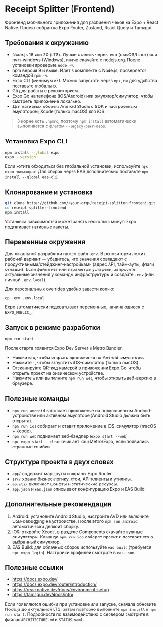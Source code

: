 ﻿# Receipt Splitter (Frontend)

Фронтенд мобильного приложения для разбиения чеков на Expo + React Native. Проект собран на Expo Router, Zustand, React Query и Tamagui.

## Требования к окружению

- Node.js 18 или 20 (LTS). Лучше ставить через nvm (macOS/Linux) или nvm-windows (Windows), иначе скачайте с nodejs.org. После установки проверьте `node -v`.
- npm версии 9 и выше. Идет в комплекте с Node.js, проверяется командой `npm -v`.
- Expo CLI (минимум v7). Можно запускать через `npx`, но для удобства поставьте глобально.
- Git для работы с репозиторием.
- Expo Go на телефоне (iOS/Android) или эмулятор/симулятор, чтобы смотреть приложение локально.
- Для нативных сборок: Android Studio с SDK и настроенным эмулятором; Xcode (только macOS) для iOS.

> В корне есть `.npmrc`, поэтому `npm install` автоматически выполняется с флагом `--legacy-peer-deps`.

## Установка Expo CLI

```bash
npm install --global expo
expo --version
```

Если хотите обходиться без глобальной установки, используйте `npx expo <команда>`. Для сборок через EAS дополнительно поставьте `npm install --global eas-cli`.

## Клонирование и установка

```bash
git clone https://github.com/<your-org>/receipt-splitter-frontend.git
cd receipt-splitter-frontend
npm install
```

Установка зависимостей может занять несколько минут: Expo подтягивает нативные пакеты.

## Переменные окружения

Для локальной разработки нужен файл `.env`. В репозитории лежит рабочий вариант — убедитесь, что значения совпадают с продуктивными/стейджинг-настройками (адрес API, тайм-ауты, флаги отладки). Если файла нет или параметры устарели, запросите актуальные значения у команды инфраструктуры и создайте `.env` (или личный `.env.local`).

Для персональных overrides удобно завести копию:

```bash
cp .env .env.local
```

Expo автоматически подхватывает переменные, начинающиеся с `EXPO_PUBLIC_`.

## Запуск в режиме разработки

```bash
npm run start
```

После старта появится Expo Dev Server и Metro Bundler.

- Нажмите `a`, чтобы открыть приложение на Android-эмуляторе.
- Нажмите `i`, чтобы запустить iOS-симулятор (только macOS).
- Отсканируйте QR-код камерой в приложении Expo Go, чтобы открыть проект на физическом устройстве.
- Нажмите `w` или выполните `npm run web`, чтобы открыть веб-версию в браузере.

## Полезные команды

- `npm run android` запускает приложение на подключенном Android-устройстве или активном эмуляторе (Android Studio должна быть открыта).
- `npm run ios` собирает и ставит приложение в iOS-симулятор (macOS + Xcode).
- `npm run web` поднимает веб-бандлер (`expo start --web`).
- `npx expo start --clear` очищает кэш Metro/Expo, если появились странные ошибки.

## Структура проекта в двух словах

- `app/` содержит маршруты и экраны Expo Router.
- `src/` хранит бизнес-логику, стои, API-клиенты и утилиты.
- `assets/` включает шрифты и статические ресурсы.
- `app.json` и `eas.json` описывают конфигурацию Expo и EAS Build.

## Дополнительные рекомендации

1. Android: установите Android Studio, настройте AVD или включите USB-debugging на устройстве. После этого `npm run android` автоматически деплоит сборку.
2. iOS: откройте Xcode, в разделе Components скачайте нужные симуляторы. Команда `npm run ios` соберет проект и поставит его в выбранный симулятор.
3. EAS Build: для облачных сборок используйте `eas build` (требуется `npx expo login`). Настройки профилей смотрите в `eas.json`.

## Полезные ссылки

- https://docs.expo.dev/
- https://docs.expo.dev/router/introduction/
- https://reactnative.dev/docs/environment-setup
- https://tamagui.dev/docs/intro

Если появляются ошибки при установке или запуске, сначала обновите Node.js до актуальной LTS, затем повторно выполните `npm install` и `npm run start`. Подробности по взаимодействию с сервером смотрите в файлах `ARCHITECTURE.md` и `STATUS.yaml`.
